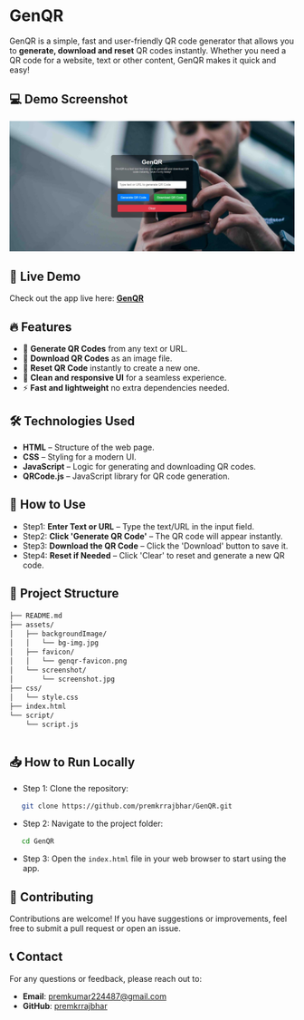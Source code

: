 # GenQR

GenQR is a simple, fast and user-friendly QR code generator that allows you to **generate, download and reset** QR codes instantly. Whether you need a QR code for a website, text or other content, GenQR makes it quick and easy!

## 💻 Demo Screenshot

![Screenshot of Project](assets/screenshot/screenshot.jpg)

## 🔗 Live Demo

Check out the app live here: **[GenQR](https://premkrrajbhar.github.io/GenQR/)**

## 🔥 Features

- 📌 **Generate QR Codes** from any text or URL.
- 💾 **Download QR Codes** as an image file.
- 🔄 **Reset QR Code** instantly to create a new one.
- 🎨 **Clean and responsive UI** for a seamless experience.
- ⚡ **Fast and lightweight** no extra dependencies needed.

## 🛠️ Technologies Used

- **HTML** – Structure of the web page.
- **CSS** – Styling for a modern UI.
- **JavaScript** – Logic for generating and downloading QR codes.
- **QRCode.js** – JavaScript library for QR code generation.

## 🎯 How to Use

- Step1: **Enter Text or URL** – Type the text/URL in the input field.
- Step2: **Click 'Generate QR Code'** – The QR code will appear instantly.
- Step3: **Download the QR Code** – Click the 'Download' button to save it.
- Step4: **Reset if Needed** – Click 'Clear' to reset and generate a new QR code.

## 📂 Project Structure

```
├── README.md
├── assets/
│   ├── backgroundImage/
│   │   └── bg-img.jpg
│   ├── favicon/
│   │   └── genqr-favicon.png
│   └── screenshot/
│       └── screenshot.jpg
├── css/
│   └── style.css
├── index.html
└── script/
    └── script.js
    
```

## 📥 How to Run Locally

- Step 1: Clone the repository:

```bash
   git clone https://github.com/premkrrajbhar/GenQR.git
```

- Step 2: Navigate to the project folder:

```bash
   cd GenQR
```

- Step 3: Open the `index.html` file in your web browser to start using the app.

## 🤝 Contributing

Contributions are welcome! If you have suggestions or improvements, feel free to submit a pull request or open an issue.

## 📞 Contact

For any questions or feedback, please reach out to:

- **Email**: [premkumar224487@gmail.com](mailto:premkumar224487@gmail.com)
- **GitHub**: [premkrrajbhar](https://github.com/premkrrajbhar)
